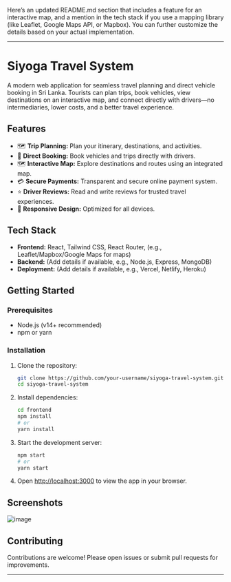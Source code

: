 Here’s an updated README.md section that includes a feature for an interactive map, and a mention in the tech stack if you use a mapping library (like Leaflet, Google Maps API, or Mapbox). You can further customize the details based on your actual implementation.

---

# Siyoga Travel System

A modern web application for seamless travel planning and direct vehicle booking in Sri Lanka. Tourists can plan trips, book vehicles, view destinations on an interactive map, and connect directly with drivers—no intermediaries, lower costs, and a better travel experience.

## Features

- 🗺️ **Trip Planning:** Plan your itinerary, destinations, and activities.
- 🚗 **Direct Booking:** Book vehicles and trips directly with drivers.
- 🗺️ **Interactive Map:** Explore destinations and routes using an integrated map.
- 💳 **Secure Payments:** Transparent and secure online payment system.
- ⭐ **Driver Reviews:** Read and write reviews for trusted travel experiences.
- 📱 **Responsive Design:** Optimized for all devices.

## Tech Stack

- **Frontend:** React, Tailwind CSS, React Router, (e.g., Leaflet/Mapbox/Google Maps for maps)
- **Backend:** (Add details if available, e.g., Node.js, Express, MongoDB)
- **Deployment:** (Add details if available, e.g., Vercel, Netlify, Heroku)

## Getting Started

### Prerequisites

- Node.js (v14+ recommended)
- npm or yarn

### Installation

1. Clone the repository:
   ```bash
   git clone https://github.com/your-username/siyoga-travel-system.git
   cd siyoga-travel-system
   ```

2. Install dependencies:
   ```bash
   cd frontend
   npm install
   # or
   yarn install
   ```

3. Start the development server:
   ```bash
   npm start
   # or
   yarn start
   ```

4. Open [http://localhost:3000](http://localhost:3000) to view the app in your browser.


## Screenshots
![image](https://github.com/user-attachments/assets/7cc3fa1f-135c-4a0a-9c6c-c12d8f34d89a)




## Contributing

Contributions are welcome! Please open issues or submit pull requests for improvements.



---

